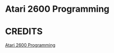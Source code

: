 # Atari 2600 Programming

# CREDITS
[Atari 2600 Programming](https://www.youtube.com/watch?v=yTRkoXZQuHQ&list=PLnjAJ75A-OrD_AT6lxOowmSAvmTDiCtTM)
